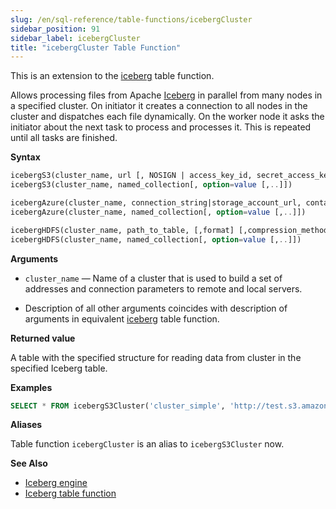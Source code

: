 ```yaml
---
slug: /en/sql-reference/table-functions/icebergCluster
sidebar_position: 91
sidebar_label: icebergCluster
title: "icebergCluster Table Function"
---
```

This is an extension to the [iceberg](/docs/en/sql-reference/table-functions/iceberg.md) table function.

Allows processing files from Apache [Iceberg](https://iceberg.apache.org/) in parallel from many nodes in a specified cluster. On initiator it creates a connection to all nodes in the cluster and dispatches each file dynamically. On the worker node it asks the initiator about the next task to process and processes it. This is repeated until all tasks are finished.

**Syntax**

``` sql
icebergS3(cluster_name, url [, NOSIGN | access_key_id, secret_access_key, [session_token]] [,format] [,compression_method])
icebergS3(cluster_name, named_collection[, option=value [,..]])

icebergAzure(cluster_name, connection_string|storage_account_url, container_name, blobpath, [,account_name], [,account_key] [,format] [,compression_method])
icebergAzure(cluster_name, named_collection[, option=value [,..]])

icebergHDFS(cluster_name, path_to_table, [,format] [,compression_method])
icebergHDFS(cluster_name, named_collection[, option=value [,..]])
```

**Arguments**

- `cluster_name` — Name of a cluster that is used to build a set of addresses and connection parameters to remote and local servers.

- Description of all other arguments coincides with description of arguments in equivalent [iceberg](/docs/en/sql-reference/table-functions/iceberg.md) table function.

**Returned value**

A table with the specified structure for reading data from cluster in the specified Iceberg table.

**Examples**

```sql
SELECT * FROM icebergS3Cluster('cluster_simple', 'http://test.s3.amazonaws.com/clickhouse-bucket/test_table', 'test', 'test')
```

**Aliases**

Table function `icebergCluster` is an alias to `icebergS3Cluster` now.

**See Also**

- [Iceberg engine](/docs/en/engines/table-engines/integrations/iceberg.md)
- [Iceberg table function](/docs/en/sql-reference/table-functions/iceberg.md)
